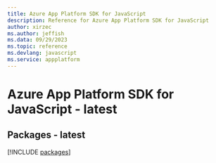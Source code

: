 ```yaml
---
title: Azure App Platform SDK for JavaScript
description: Reference for Azure App Platform SDK for JavaScript
author: xirzec
ms.author: jeffish
ms.data: 09/29/2023
ms.topic: reference
ms.devlang: javascript
ms.service: appplatform
---
```

# Azure App Platform SDK for JavaScript - latest
## Packages - latest
[!INCLUDE [packages](app-platform-index.md)]